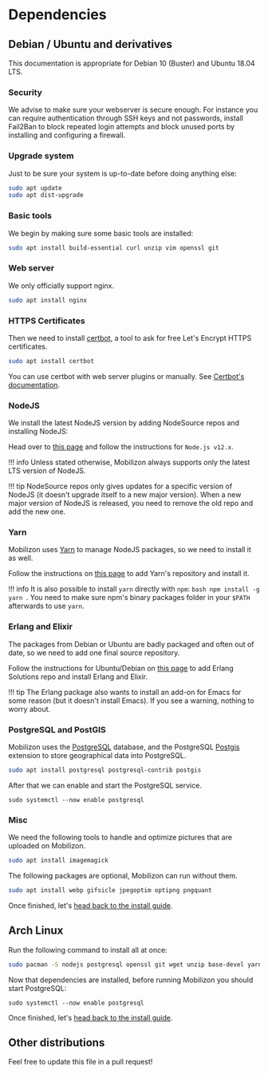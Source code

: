 # Dependencies

## Debian / Ubuntu and derivatives

This documentation is appropriate for Debian 10 (Buster) and Ubuntu 18.04 LTS.

### Security

We advise to make sure your webserver is secure enough.
For instance you can require authentication through SSH keys and not passwords, install Fail2Ban to block repeated login attempts and block unused ports by installing and configuring a firewall.

### Upgrade system

Just to be sure your system is up-to-date before doing anything else:

```bash
sudo apt update
sudo apt dist-upgrade
```

### Basic tools
We begin by making sure some basic tools are installed: 

```bash
sudo apt install build-essential curl unzip vim openssl git
```

### Web server
We only officially support nginx.

```bash
sudo apt install nginx
```

### HTTPS Certificates
Then we need to install [certbot](https://certbot.eff.org/), a tool to ask for free Let's Encrypt HTTPS certificates.
 
```bash
sudo apt install certbot
```

You can use certbot with web server plugins or manually. See [Certbot's documentation](https://certbot.eff.org/instructions).


### NodeJS
We install the latest NodeJS version by adding NodeSource repos and installing NodeJS:

Head over to [this page](https://github.com/nodesource/distributions/blob/master/README.md#table-of-contents) and follow the instructions for `Node.js v12.x`.

!!! info
    Unless stated otherwise, Mobilizon always supports only the latest LTS version of NodeJS.
    
!!! tip
    NodeSource repos only gives updates for a specific version of NodeJS (it doesn't upgrade itself to a new major version). When a new major version of NodeJS is released, you need to remove the old repo and add the new one. 

### Yarn
Mobilizon uses [Yarn](https://yarnpkg.com/) to manage NodeJS packages, so we need to install it as well.

Follow the instructions on [this page](https://yarnpkg.com/en/docs/install#debian-stable) to add Yarn's repository and install it.

!!! info
    It is also possible to install `yarn` directly with `npm`: 
    ```bash
    npm install -g yarn
    ```.
    You need to make sure npm's binary packages folder in your `$PATH` afterwards to use `yarn`.

### Erlang and Elixir

The packages from Debian or Ubuntu are badly packaged and often out of date, so we need to add one final source repository.

Follow the instructions for Ubuntu/Debian on [this page](https://elixir-lang.org/install.html#unix-and-unix-like) to add Erlang Solutions repo and install Erlang and Elixir.

!!! tip
    The Erlang package also wants to install an add-on for Emacs for some reason (but it doesn't install Emacs). If you see a warning, nothing to worry about. 

### PostgreSQL and PostGIS

Mobilizon uses the [PostgreSQL](https://www.postgresql.org) database, and the PostgreSQL [Postgis](https://postgis.net) extension to store geographical data into PostgreSQL.

```bash
sudo apt install postgresql postgresql-contrib postgis
```

After that we can enable and start the PostgreSQL service. 
```
sudo systemctl --now enable postgresql
```

### Misc

We need the following tools to handle and optimize pictures that are uploaded on Mobilizon.

```bash
sudo apt install imagemagick
```

The following packages are optional, Mobilizon can run without them.

```bash
sudo apt install webp gifsicle jpegoptim optipng pngquant
```

Once finished, let's [head back to the install guide](index.md).

## Arch Linux

Run the following command to install all at once:
```bash
sudo pacman -S nodejs postgresql openssl git wget unzip base-devel yarn nginx elixir postgis imagemagick
```

Now that dependencies are installed, before running Mobilizon you should start PostgreSQL:
```
sudo systemctl --now enable postgresql
```

Once finished, let's [head back to the install guide](index.md).

## Other distributions

Feel free to update this file in a pull request!
